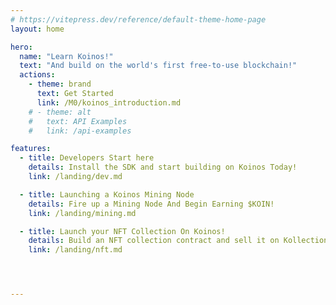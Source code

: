 ```yaml
---
# https://vitepress.dev/reference/default-theme-home-page
layout: home

hero:
  name: "Learn Koinos!"
  text: "And build on the world's first free-to-use blockchain!"
  actions:
    - theme: brand
      text: Get Started
      link: /M0/koinos_introduction.md
    # - theme: alt
    #   text: API Examples
    #   link: /api-examples

features:
  - title: Developers Start here
    details: Install the SDK and start building on Koinos Today!
    link: /landing/dev.md

  - title: Launching a Koinos Mining Node
    details: Fire up a Mining Node And Begin Earning $KOIN!
    link: /landing/mining.md

  - title: Launch your NFT Collection On Koinos!
    details: Build an NFT collection contract and sell it on Kollections!
    link: /landing/nft.md




---
```

